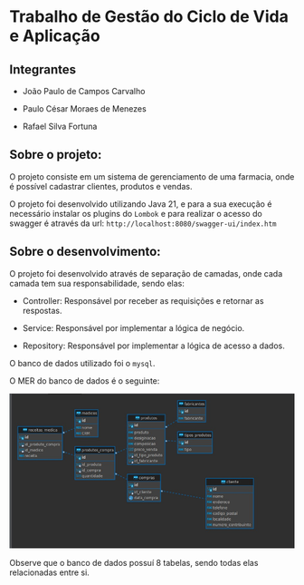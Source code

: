 # Trabalho de Gestão do Ciclo de Vida e Aplicação

## Integrantes

- João Paulo de Campos Carvalho

- Paulo César Moraes de Menezes

- Rafael Silva Fortuna

## Sobre o projeto:

O projeto consiste em um sistema de gerenciamento de uma farmacia, onde é possível cadastrar clientes, produtos e vendas.

O projeto foi desenvolvido utilizando Java 21, e para a sua execução é necessário instalar os plugins do ```Lombok``` e para realizar o acesso do swagger é através da url: ```http://localhost:8080/swagger-ui/index.htm```

## Sobre o desenvolvimento:

O projeto foi desenvolvido através de separação de camadas, onde cada camada tem sua responsabilidade, sendo elas:

- Controller: Responsável por receber as requisições e retornar as respostas.

- Service: Responsável por implementar a lógica de negócio.

- Repository: Responsável por implementar a lógica de acesso a dados.

O banco de dados utilizado foi o ``mysql``.

O MER do banco de dados é o seguinte:

![MER](MER.jpeg)

Observe que o banco de dados possuí 8 tabelas, sendo todas elas relacionadas entre si.

